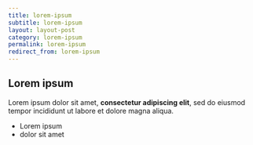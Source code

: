 ```yaml
---
title: lorem-ipsum
subtitle: lorem-ipsum
layout: layout-post
category: lorem-ipsum
permalink: lorem-ipsum
redirect_from: lorem-ipsum
---
```

## Lorem ipsum

Lorem ipsum dolor sit amet, **consectetur adipiscing elit**, sed do eiusmod tempor incididunt ut labore et dolore magna aliqua.

- Lorem ipsum
- dolor sit amet